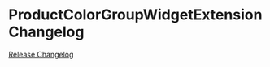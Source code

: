 # ProductColorGroupWidgetExtension Changelog

[Release Changelog](https://github.com/spryker-shop/product-color-group-widget-extension/releases)
